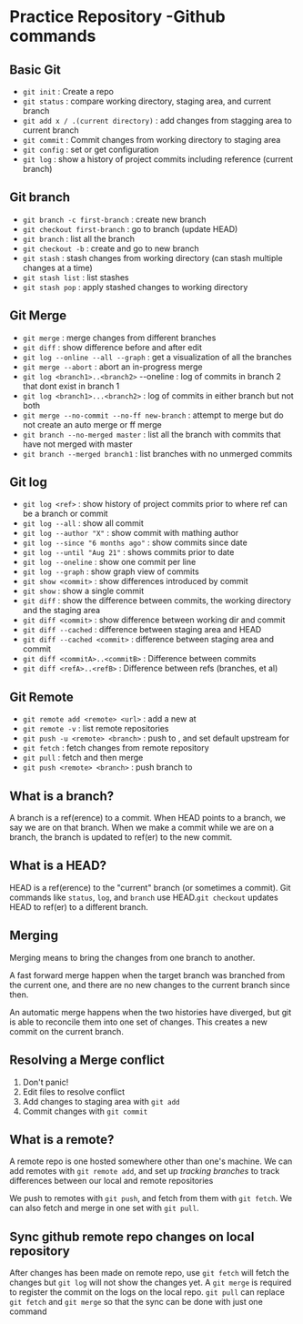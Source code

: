 # Practice Repository -Github commands 

## Basic Git 
- `git init` : Create a repo
- `git status` : compare working directory, staging area, and current branch
- `git add x / .(current directory)` : add changes from stagging area to current branch
- `git commit` : Commit changes from working directory to staging area
- `git config` : set or get configuration
- `git log` : show a history of project commits including reference (current branch)

## Git branch
- `git branch -c first-branch` : create new branch
- `git checkout first-branch` : go to branch (update HEAD)
- `git branch` : list all the branch
- `git checkout -b` : create and go to new branch
- `git stash` : stash changes from working directory (can stash multiple changes at a time)
- `git stash list` : list stashes
- `git stash pop` : apply stashed changes to working directory

## Git Merge
- `git merge` : merge changes from different branches
- `git diff` : show difference before and after edit 
- `git log --online --all --graph` : get a visualization of all the branches
- `git merge --abort` : abort an in-progress merge
- `git log <branch1>..<branch2>` --oneline : log of commits in branch 2 that dont exist in branch 1
- `git log <branch1>...<branch2>` : log of commits in either branch but not both 
- `git merge --no-commit --no-ff new-branch` : attempt to merge but do not create an auto merge or ff merge
- `git branch --no-merged master` : list all the branch with commits that have not merged with master
- `git branch --merged branch1` : list branches with no unmerged commits

## Git log
- `git log <ref>` : show history of project commits prior to <ref> where ref can be a branch or commit
- `git log --all` : show all commit
- `git log --author "X"` : show commit with mathing author
- `git log --since "6 months ago"` : show commits since date
- `git log --until "Aug 21"` : shows commits prior to date
- `git log --oneline` : show one commit per line
- `git log --graph` : show graph view of commits
- `git show <commit>` : show differences introduced by commit
- `git show` : show a single commit
- `git diff` : show the difference between commits, the working directory and the staging area
- `git diff <commit>` : show difference between working dir and commit
- `git diff --cached` : difference between staging area and HEAD
- `git diff --cached <commit>` : difference between staging area and commit
- `git diff <commitA>..<commitB>` : Difference between commits
- `git diff <refA>..<refB>` : Difference between refs (branches, et al)
  
## Git Remote
- `git remote add <remote> <url>` : add a new <remote> at <url>
- `git remote -v` : list remote repositories
- `git push -u <remote> <branch>` : push <branch> to <remote>, and set default upstream for <branch>
- `git fetch` : fetch changes from remote repository
- `git pull` : fetch and then merge
- `git push <remote> <branch>` : push branch to <remote>

## What is a branch?
A branch is a ref(erence) to a commit. When HEAD points to a branch, we say we are on that branch. When we make a commit while we are on a branch, the branch is updated to ref(er) to the new commit.

## What is a HEAD?
HEAD is a ref(erence) to the "current" branch (or sometimes a commit). Git commands like `status`, `log`, and `branch` use HEAD.`git checkout` updates HEAD to ref(er) to a different branch.

## Merging
Merging means to bring the changes from one branch to another.

A fast forward merge happen when the target branch was branched from the current one, and there are no new changes to the current branch since then.

An automatic merge happens when the two histories have diverged, but git is able to reconcile them into one set of changes. This creates a new commit on the current branch. 

## Resolving a Merge conflict 
1. Don't panic!
2. Edit files to resolve conflict
3. Add changes to staging area with `git add`
4. Commit changes with `git commit`

## What is a remote?
A remote repo is one hosted somewhere other than one's machine. We can add remotes with `git remote add`, and set up *tracking branches* to track differences between our local and remote repositories

We push to remotes with `git push`, and fetch from them with `git fetch`. We can also fetch and merge in one set with `git pull`.

## Sync github remote repo changes on local repository
After changes has been made on remote repo, use `git fetch` will fetch the changes but `git log` will not show the changes yet. A `git merge` is required to register the commit on the logs on the local repo. `git pull` can replace `git fetch` and `git merge` so that the sync can be done with just one command
